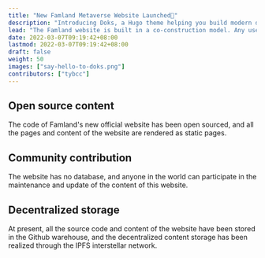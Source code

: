 ```yaml
---
title: "New Famland Metaverse Website Launched👋"
description: "Introducing Doks, a Hugo theme helping you build modern documentation websites that are secure, fast, and SEO-ready — by default."
lead: "The Famland website is built in a co-construction model. Any user in the world can participate in the maintenance and update of the website content. The website adopts the IPFS decentralized storage mechanism, and the version record of each update of the website will be permanently recorded on the blockchain."
date: 2022-03-07T09:19:42+08:00
lastmod: 2022-03-07T09:19:42+08:00
draft: false
weight: 50
images: ["say-hello-to-doks.png"]
contributors: ["tybcc"]
---
```

## Open source content
The code of Famland's new official website has been open sourced, and all the pages and content of the website are rendered as static pages.

## Community contribution
The website has no database, and anyone in the world can participate in the maintenance and update of the content of this website.

## Decentralized storage
At present, all the source code and content of the website have been stored in the Github warehouse, and the decentralized content storage has been realized through the IPFS interstellar network.
